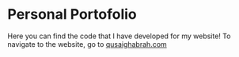# Personal Portofolio

Here you can find the code that I have developed for my website! To navigate to the website, go to [qusaighabrah.com](https://qusaighabrah.com)
